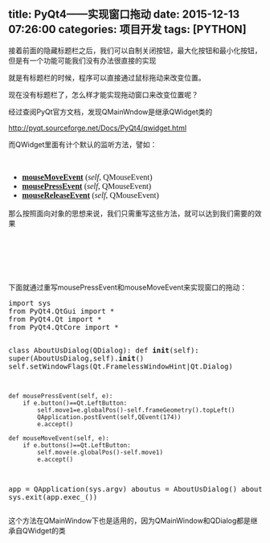 title: PyQt4——实现窗口拖动
date: 2015-12-13 07:26:00
categories: 项目开发
tags: [PYTHON]
---
<p>
	接着前面的隐藏标题栏之后，我们可以自制关闭按钮，最大化按钮和最小化按钮，但是有一个功能可能我们没有办法很直接的实现
</p>
<p>
	就是有标题栏的时候，程序可以直接通过鼠标拖动来改变位置。
</p>
<p>
	现在没有标题栏了，怎么样才能实现拖动窗口来改变位置呢？
</p>
<p>
	经过查阅PyQt官方文档，发现QMainWndow是继承QWidget类的
</p>
<p>
	<a href="http://pyqt.sourceforge.net/Docs/PyQt4/qwidget.html" target="_blank">http://pyqt.sourceforge.net/Docs/PyQt4/qwidget.html</a> 
</p>
<p>
	而QWidget里面有计个默认的监听方法，譬如：
</p>
<p>
	<br />
</p>
<ul style="font-family:Simsun;font-size:medium;">
	<li>
		<div class="fn">
			<b><a href="http://pyqt.sourceforge.net/Docs/PyQt4/qwidget.html#mouseMoveEvent">mouseMoveEvent</a></b>&nbsp;(<i>self</i>, QMouseEvent)
		</div>
	</li>
	<li>
		<div class="fn">
			<b><a href="http://pyqt.sourceforge.net/Docs/PyQt4/qwidget.html#mousePressEvent">mousePressEvent</a></b>&nbsp;(<i>self</i>, QMouseEvent)
		</div>
	</li>
	<li>
		<div class="fn">
			<b><a href="http://pyqt.sourceforge.net/Docs/PyQt4/qwidget.html#mouseReleaseEvent">mouseReleaseEvent</a></b>&nbsp;(<i>self</i>, QMouseEvent)
		</div>
	</li>
</ul>
那么按照面向对象的思想来说，我们只需重写这些方法，就可以达到我们需要的效果
<p>
	<br />
</p>
<!--more-->
<p>
	<br />
</p>
<p>
	<br />
</p>
下面就通过重写mousePressEvent和mouseMoveEvent来实现窗口的拖动：
<pre class="brush:python; toolbar:false;">import sys
from PyQt4.QtGui import *
from PyQt4.Qt import *
from PyQt4.QtCore import *

class AboutUsDialog(QDialog):
    def __init__(self):
        super(AboutUsDialog,self).__init__()
        self.setWindowFlags(Qt.FramelessWindowHint|Qt.Dialog)

    def mousePressEvent(self, e):
        if e.button()==Qt.LeftButton:
            self.move1=e.globalPos()-self.frameGeometry().topLeft()
            QApplication.postEvent(self,QEvent(174))
            e.accept()

    def mouseMoveEvent(self, e):
        if e.buttons()==Qt.LeftButton:
            self.move(e.globalPos()-self.move1)
            e.accept()
 

app = QApplication(sys.argv)
aboutus = AboutUsDialog()
aboutus.show()
sys.exit(app.exec_())</pre>
<p>
	这个方法在QMainWindow下也是适用的，因为QMainWindow和QDialog都是继承自QWidget的类
</p>
